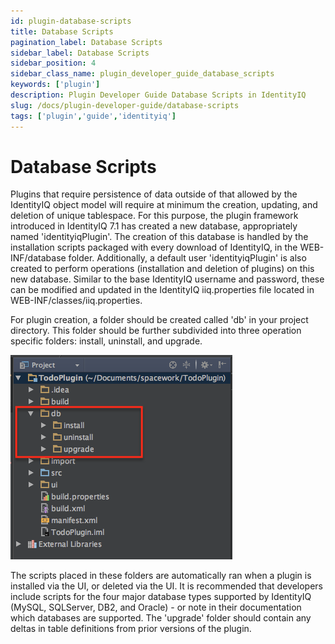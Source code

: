 ```yaml
---
id: plugin-database-scripts
title: Database Scripts
pagination_label: Database Scripts
sidebar_label: Database Scripts
sidebar_position: 4
sidebar_class_name: plugin_developer_guide_database_scripts
keywords: ['plugin']
description: Plugin Developer Guide Database Scripts in IdentityIQ
slug: /docs/plugin-developer-guide/database-scripts
tags: ['plugin','guide','identityiq']
---
```


# Database Scripts

Plugins that require persistence of data outside of that allowed by the IdentityIQ object model will require at minimum the creation, updating, and deletion of unique tablespace. For this purpose, the plugin framework introduced in IdentityIQ 7.1 has created a new database, appropriately named 'identityiqPlugin'. The creation of this database is handled by the installation scripts packaged with every download of IdentityIQ, in the WEB-INF/database folder. Additionally, a default user 'identityiqPlugin' is also created to perform operations (installation and deletion of plugins) on this new database. Similar to the base IdentityIQ username and password, these can be modified and updated in the IdentityIQ iiq.properties file located in WEB-INF/classes/iiq.properties.

For plugin creation, a folder should be created called 'db' in your project directory. This folder should be further subdivided into three operation specific folders: install, uninstall, and upgrade.

![Database Scripts](../img/database_scripts.png)

The scripts placed in these folders are automatically ran when a plugin is installed via the UI, or deleted via the UI. It is recommended that developers include scripts for the four major database types supported by IdentityIQ (MySQL, SQLServer, DB2, and Oracle) - or note in their documentation which databases are supported. The 'upgrade' folder should contain any deltas in table definitions from prior versions of the plugin.